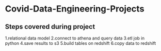# Covid-Data-Engineering-Projects
## Steps covered during project
1.relational data model
2.connect to athena and query data
3.etl job in python
4.save results to s3
5.build tables on redshift
6.copy data to redshift
